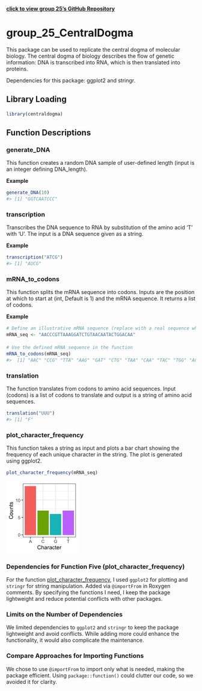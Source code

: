
[**click to view group 25’s GitHub
Repository**](https://github.com/rforbiodatascience23/group_25_package)

# group_25_CentralDogma

This package can be used to replicate the central dogma of molecular
biology. The central dogma of biology describes the flow of genetic
information: DNA is transcribed into RNA, which is then translated into
proteins.

Dependencies for this package: ggplot2 and stringr.

## Library Loading

``` r
library(centraldogma)
```

## Function Descriptions

### generate_DNA

This function creates a random DNA sample of user-defined length (input
is an integer defining DNA_length).

**Example**

``` r
generate_DNA(10)
#> [1] "GGTCAATCCC"
```

### transcription

Transcribes the DNA sequence to RNA by substitution of the amino acid
‘T’ with ‘U’. The input is a DNA sequence given as a string.

**Example**

``` r
transcription("ATCG")
#> [1] "AUCG"
```

### mRNA_to_codons

This function splits the mRNA sequence into codons. Inputs are the
position at which to start at (int, Default is 1) and the mRNA sequence.
It returns a list of codons.

**Example**

``` r
# Define an illustrative mRNA sequence (replace with a real sequence when using the package)
mRNA_seq <- "AACCCGTTAAAGGATCTGTAACAATACTGGACAA"

# Use the defined mRNA sequence in the function
mRNA_to_codons(mRNA_seq)
#>  [1] "AAC" "CCG" "TTA" "AAG" "GAT" "CTG" "TAA" "CAA" "TAC" "TGG" "ACA"
```

### translation

The function translates from codons to amino acid sequences. Input
(codons) is a list of codons to translate and output is a string of
amino acid sequences.

``` r
translation("UUU")
#> [1] "F"
```

### plot_character_frequency

This function takes a string as input and plots a bar chart showing the
frequency of each unique character in the string. The plot is generated
using ggplot2.

``` r
plot_character_frequency(mRNA_seq)
```

![](README_files/figure-gfm/unnamed-chunk-6-1.png)<!-- -->

### Dependencies for Function Five (plot_character_frequency)

For the function
[plot_character_frequency](https://github.com/rforbiodatascience23/group_25_package/blob/master/R/plot_character_frequency.R),
I used `ggplot2` for plotting and `stringr` for string manipulation.
Added via `@importFrom` in Roxygen comments. By specifying the functions
I need, I keep the package lightweight and reduce potential conflicts
with other packages.

### Limits on the Number of Dependencies

We limited dependencies to `ggplot2` and `stringr` to keep the package
lightweight and avoid conflicts. While adding more could enhance the
functionality, it would also complicate the maintenance.

### Compare Approaches for Importing Functions

We chose to use `@importFrom` to import only what is needed, making the
package efficient. Using `package::function()` could clutter our code,
so we avoided it for clarity.
